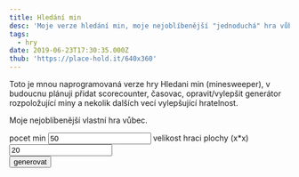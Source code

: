 ```yaml
---
title: Hledání min
desc: 'Moje verze hledání min, moje nejoblíbenější "jednoduchá" hra vůbec.'
tags:
  - hry
date: 2019-06-23T17:30:35.000Z
thub: 'https://place-hold.it/640x360'
---
```

Toto je mnou naprogramovaná verze hry Hledani min (minesweeper),<!--more--> v budoucnu plánuji přidat scorecounter, časovac, opravit/vylepšit generátor rozpoložující miny a nekolik dalších vecí vylepšující hratelnost.

Moje nejoblíbenější vlastní hra vůbec.

<div id="keschovani">
    pocet min <input type="text" id="pocetmin" value="50">
      velikost hraci plochy (x*x)<input type="text" id="plocha" value="20"><br>
    <button onclick="gen()">generovat</button>
        </div>
    <p id="topbar"></p>
<script src="sketch.js"></script>
